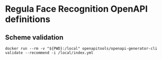 # Regula Face Recognition OpenAPI definitions

##  Scheme validation
```
docker run --rm -v "${PWD}:/local" openapitools/openapi-generator-cli validate --recommend -i /local/index.yml 
```
